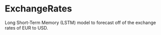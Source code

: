 # ExchangeRates
Long Short-Term Memory (LSTM) model to forecast off of the exchange rates of EUR to USD.
